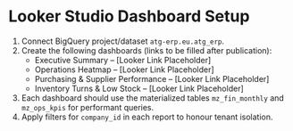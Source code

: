 # Looker Studio Dashboard Setup

1. Connect BigQuery project/dataset `atg-erp.eu.atg_erp`.
2. Create the following dashboards (links to be filled after publication):
   - Executive Summary – [Looker Link Placeholder]
   - Operations Heatmap – [Looker Link Placeholder]
   - Purchasing & Supplier Performance – [Looker Link Placeholder]
   - Inventory Turns & Low Stock – [Looker Link Placeholder]
3. Each dashboard should use the materialized tables `mz_fin_monthly` and `mz_ops_kpis` for performant queries.
4. Apply filters for `company_id` in each report to honour tenant isolation.
